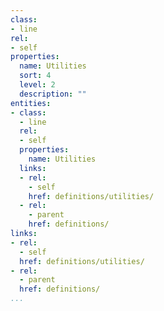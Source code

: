 ```yaml
---
class:
- line
rel:
- self
properties:
  name: Utilities
  sort: 4
  level: 2
  description: ""
entities:
- class:
  - line
  rel:
  - self
  properties:
    name: Utilities
  links:
  - rel:
    - self
    href: definitions/utilities/
  - rel:
    - parent
    href: definitions/
links:
- rel:
  - self
  href: definitions/utilities/
- rel:
  - parent
  href: definitions/
...
```

